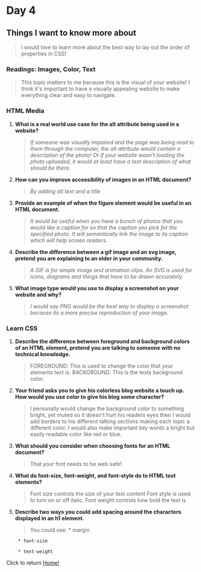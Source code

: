 # Day 4

## Things I want to know more about

> I would love to learn more about the best way to lay out the order of properties in CSS!

### Readings: Images, Color, Text

> This topic matters to me because this is the visual of your website! I think it's important to have a visually appealing website to make everything clear and easy to navigate.

### HTML Media

1. **What is a real world use case for the alt attribute being used in a website?**
    > *If someone was visually impaired and the page was being read to them through the computer, the alt attribute would contain a description of the photo! Or if your website wasn't loading the photo uploaded, it would at least have a text description of what should be there.*
2. **How can you improve accessibility of images in an HTML document?**
    > *By adding alt text and a title*
3. **Provide an example of when the figure element would be useful in an HTML document.**
    > *It would be useful when you have a bunch of photos that you would like a caption for so that the caption you pick for the specified photo. It will semantically link the image to its caption which will help screen readers.*
4. **Describe the difference between a gif image and an svg image, pretend you are explaining to an elder in your community.**
    > *A GIF is for simple image and animation clips.*
    > *An SVG is used for icons, diagrams and things that have to be drawn accurately.*
5. **What image type would you use to display a screenshot on your website and why?**
    > *I would say PNG would be the best way to display a screenshot because its a more precise reproduction of your image.*

### Learn CSS

1. **Describe the difference between foreground and background colors of an HTML element, pretend you are talking to someone with no technical knowledge.**
    > FOREGROUND: This is used to change the color that your elements text is.
    > BACKGROUND: This is the texts background color.
2. **Your friend asks you to give his colorless blog website a touch up. How would you use color to give his blog some character?**
    > I personally would change the background color to something bright, yet muted so it doesn't hurt his readers eyes then I would add borders to his different talking sections making each topic a different color. I would also make important key words a bright but easily readable color like red or blue.
3. **What should you consider when choosing fonts for an HTML document?**
    > That your font needs to be web safe!
4. **What do font-size, font-weight, and font-style do to HTML text elements?**
    > Font size controls the size of your text content
    > Font style is used to turn on or off italic.
    > Font weight controls how bold the text is
5. **Describe two ways you could add spacing around the characters displayed in an h1 element.**
    > You could use:
        * margin

        * font-size

        * text-weight   

Click to return [Home!](../README.md)
